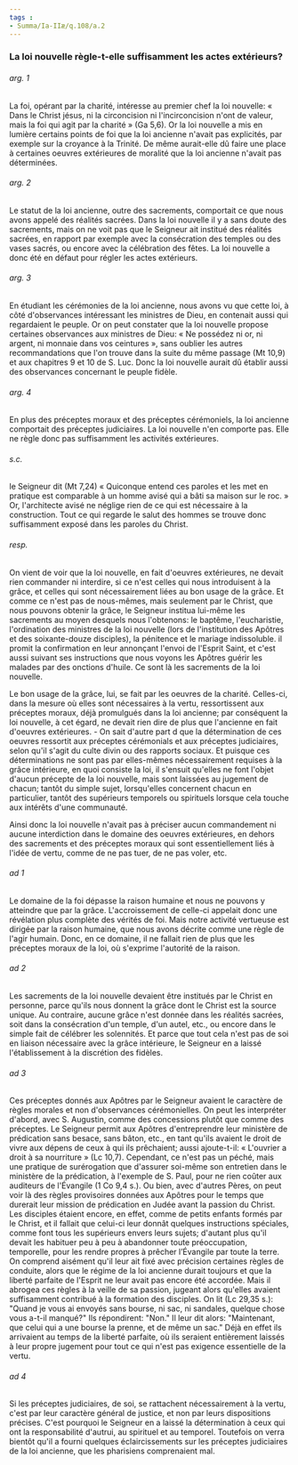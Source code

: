 ```yaml
---
tags : 
- Summa/Ia-IIæ/q.108/a.2
---
```


### La loi nouvelle règle-t-elle suffisamment les actes extérieurs?

###### arg. 1
La foi, opérant par la charité, intéresse au premier chef la loi nouvelle: « Dans le Christ jésus, ni la circoncision ni l'incirconcision n'ont de valeur, mais la foi qui agit par la charité » (Ga 5,6). Or la loi nouvelle a mis en lumière certains points de foi que la loi ancienne n'avait pas explicités, par exemple sur la croyance à la Trinité. De même aurait-elle dû faire une place à certaines oeuvres extérieures de moralité que la loi ancienne n'avait pas déterminées. 

###### arg. 2
Le statut de la loi ancienne, outre des sacrements, comportait ce que nous avons appelé des réalités sacrées. Dans la loi nouvelle il y a sans doute des sacrements, mais on ne voit pas que le Seigneur ait institué des réalités sacrées, en rapport par exemple avec la consécration des temples ou des vases sacrés, ou encore avec la célébration des fêtes. La loi nouvelle a donc été en défaut pour régler les actes extérieurs. 

###### arg. 3
En étudiant les cérémonies de la loi ancienne, nous avons vu que cette loi, à côté d'observances intéressant les ministres de Dieu, en contenait aussi qui regardaient le peuple. Or on peut constater que la loi nouvelle propose certaines observances aux ministres de Dieu: « Ne possédez ni or, ni argent, ni monnaie dans vos ceintures », sans oublier les autres recommandations que l'on trouve dans la suite du même passage (Mt 10,9) et aux chapitres 9 et 10 de S. Luc. Donc la loi nouvelle aurait dû établir aussi des observances concernant le peuple fidèle. 

###### arg. 4
En plus des préceptes moraux et des préceptes cérémoniels, la loi ancienne comportait des préceptes judiciaires. La loi nouvelle n'en comporte pas. Elle ne règle donc pas suffisamment les activités extérieures. 

###### s.c.
le Seigneur dit (Mt 7,24) « Quiconque entend ces paroles et les met en pratique est comparable à un homme avisé qui a bâti sa maison sur le roc. » Or, l'architecte avisé ne néglige rien de ce qui est nécessaire à la construction. Tout ce qui regarde le salut des hommes se trouve donc suffisamment exposé dans les paroles du Christ. 

###### resp.
On vient de voir que la loi nouvelle, en fait d'oeuvres extérieures, ne devait rien commander ni interdire, si ce n'est celles qui nous introduisent à la grâce, et celles qui sont nécessairement liées au bon usage de la grâce. Et comme ce n'est pas de nous-mêmes, mais seulement par le Christ, que nous pouvons obtenir la grâce, le Seigneur institua lui-même les sacrements au moyen desquels nous l'obtenons: le baptême, l'eucharistie, l'ordination des ministres de la loi nouvelle (lors de l'institution des Apôtres et des soixante-douze disciples), la pénitence et le mariage indissoluble. il promit la confirmation en leur annonçant l'envoi de l'Esprit Saint, et c'est aussi suivant ses instructions que nous voyons les Apôtres guérir les malades par des onctions d'huile. Ce sont là les sacrements de la loi nouvelle. 

Le bon usage de la grâce, lui, se fait par les oeuvres de la charité. Celles-ci, dans la mesure où elles sont nécessaires à la vertu, ressortissent aux préceptes moraux, déjà promulgués dans la loi ancienne; par conséquent la loi nouvelle, à cet égard, ne devait rien dire de plus que l'ancienne en fait d'oeuvres extérieures. - On sait d'autre part d que la détermination de ces oeuvres ressortit aux préceptes cérémonials et aux préceptes judiciaires, selon qu'il s'agit du culte divin ou des rapports sociaux. Et puisque ces déterminations ne sont pas par elles-mêmes nécessairement requises à la grâce intérieure, en quoi consiste la loi, il s'ensuit qu'elles ne font l'objet d'aucun précepte de la loi nouvelle, mais sont laissées au jugement de chacun; tantôt du simple sujet, lorsqu'elles concernent chacun en particulier, tantôt des supérieurs temporels ou spirituels lorsque cela touche aux intérêts d'une communauté. 

Ainsi donc la loi nouvelle n'avait pas à préciser aucun commandement ni aucune interdiction dans le domaine des oeuvres extérieures, en dehors des sacrements et des préceptes moraux qui sont essentiellement liés à l'idée de vertu, comme de ne pas tuer, de ne pas voler, etc. 

###### ad 1
Le domaine de la foi dépasse la raison humaine et nous ne pouvons y atteindre que par la grâce. L'accroissement de celle-ci appelait donc une révélation plus complète des vérités de foi. Mais notre activité vertueuse est dirigée par la raison humaine, que nous avons décrite comme une règle de l'agir humain. Donc, en ce domaine, il ne fallait rien de plus que les préceptes moraux de la loi, où s'exprime l'autorité de la raison. 

###### ad 2
Les sacrements de la loi nouvelle devaient être institués par le Christ en personne, parce qu'ils nous donnent la grâce dont le Christ est la source unique. Au contraire, aucune grâce n'est donnée dans les réalités sacrées, soit dans la consécration d'un temple, d'un autel, etc., ou encore dans le simple fait de célébrer les solennités. Et parce que tout cela n'est pas de soi en liaison nécessaire avec la grâce intérieure, le Seigneur en a laissé l'établissement à la discrétion des fidèles. 

###### ad 3
Ces préceptes donnés aux Apôtres par le Seigneur avaient le caractère de règles morales et non d'observances cérémonielles. On peut les interpréter d'abord, avec S. Augustin, comme des concessions plutôt que comme des préceptes. Le Seigneur permit aux Apôtres d'entreprendre leur ministère de prédication sans besace, sans bâton, etc., en tant qu'ils avaient le droit de vivre aux dépens de ceux à qui ils prêchaient; aussi ajoute-t-il: « L'ouvrier a droit à sa nourriture » (Lc 10,7). Cependant, ce n'est pas un péché, mais une pratique de surérogation que d'assurer soi-même son entretien dans le ministère de la prédication, à l'exemple de S. Paul, pour ne rien coûter aux auditeurs de l'Évangile (1 Co 9,4 s.). Ou bien, avec d'autres Pères, on peut voir là des règles provisoires données aux Apôtres pour le temps que durerait leur mission de prédication en Judée avant la passion du Christ. Les disciples étaient encore, en effet, comme de petits enfants formés par le Christ, et il fallait que celui-ci leur donnât quelques instructions spéciales, comme font tous les supérieurs envers leurs sujets; d'autant plus qu'il devait les habituer peu à peu à abandonner toute préoccupation, temporelle, pour les rendre propres à prêcher l’Évangile par toute la terre. On comprend aisément qu'il leur ait fixé avec précision certaines règles de conduite, alors que le régime de la loi ancienne durait toujours et que la liberté parfaite de l'Esprit ne leur avait pas encore été accordée. Mais il abrogea ces règles à la veille de sa passion, jugeant alors qu'elles avaient suffisamment contribué à la formation des disciples. On lit (Lc 29,35 s.): "Quand je vous ai envoyés sans bourse, ni sac, ni sandales, quelque chose vous a-t-il manqué?" Ils répondirent: "Non." Il leur dit alors: "Maintenant, que celui qui a une bourse la prenne, et de même un sac." Déjà en effet ils arrivaient au temps de la liberté parfaite, où ils seraient entièrement laissés à leur propre jugement pour tout ce qui n'est pas exigence essentielle de la vertu. 

###### ad 4
Si les préceptes judiciaires, de soi, se rattachent nécessairement à la vertu, c'est par leur caractère général de justice, et non par leurs dispositions précises. C'est pourquoi le Seigneur en a laissé la détermination à ceux qui ont la responsabilité d'autrui, au spirituel et au temporel. Toutefois on verra bientôt qu'il a fourni quelques éclaircissements sur les préceptes judiciaires de la loi ancienne, que les pharisiens comprenaient mal. 


